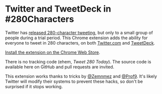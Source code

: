 # Twitter and TweetDeck in #280Characters

Twitter has [released 280-character tweeting](https://blog.twitter.com/official/en_us/topics/product/2017/Giving-you-more-characters-to-express-yourself.html), but only to a small group of people during a trial period. This Chrome extension adds the ability for everyone to tweet in 280 characters, on both [Twitter.com](https://twitter.com/) and [TweetDeck](https://tweetdeck.twitter.com/).

[Install the extension on the Chrome Web Store](https://chrome.google.com/webstore/detail/twitter-and-tweetdeck-in/bjihepmioccbfbkdcniidckifnkagbmp).

There is no tracking code (ehem, *Tweet 280 Today*). The source code is available here on GitHub and pull requests are invited.

This extension works thanks to tricks by [@Zemnmez](https://twitter.com/Zemnmez/status/912876877391335424) and [@Prof9](https://twitter.com/Prof9/status/912859110776950784). It's likely Twitter will modify their systems to prevent these hacks, so don't be surprised if it stops working.

